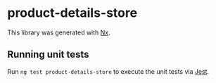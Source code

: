 # product-details-store

This library was generated with [Nx](https://nx.dev).

## Running unit tests

Run `ng test product-details-store` to execute the unit tests via [Jest](https://jestjs.io).
